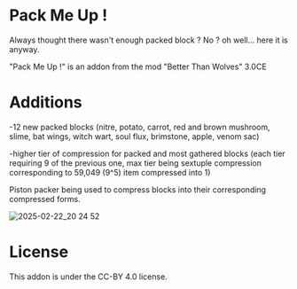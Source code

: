 # Pack Me Up !
Always thought there wasn't enough packed block ? No ? oh well... here it is anyway. 

"Pack Me Up !" is an addon from the mod "Better Than Wolves" 3.0CE

# Additions

-12 new packed blocks (nitre, potato, carrot, red and brown mushroom, slime, bat wings, witch wart, soul flux, brimstone, apple, venom sac)

-higher tier of compression for packed and most gathered blocks (each tier requiring 9 of the previous one, max tier being sextuple compression corresponding to 59,049 (9^5) item compressed into 1)

Piston packer being used to compress blocks into their corresponding compressed forms.

![2025-02-22_20 24 52](https://github.com/user-attachments/assets/0fdb1174-b239-4df8-9378-cb3b5718a74c)

# License
This addon is under the CC-BY 4.0 license.
